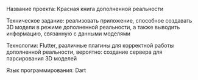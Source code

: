 Название проекта: Красная книга дополненной реальности

Техническое задание: реализовать приложение, способное создавать 3D
модели в режиме дополненной реальности, а также выводить информацию,
связанную с данными моделями 

Технологии: Flutter, различные плагины для корректной работы 
дополненной реальности, вероятно: создание сервера для парсирования 3D
моделей 

Язык программирования: Dart
